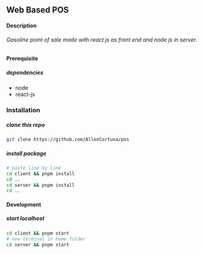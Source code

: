 ## Web Based POS
#### Description 
###### Gasoline point of sale made with react js as front end and node js in server.

#### Prerequisite
##### dependencies
- node
- react-js

### Installation
##### clone this repo
```sh 
git clone https://github.com/AllenCortuna/pos
```
##### install package
```sh
# paste line by line
cd client && pnpm install
cd ..
cd server && pnpm install
cd ..
```
#### Development
##### start localhost
```sh
cd client && pnpm start
# new terminal in home folder
cd server && pnpm start
```
